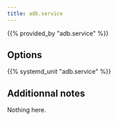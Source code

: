```yaml
---
title: adb.service
---
```


{{% provided_by "adb.service" %}}

## Options

{{% systemd_unit "adb.service" %}}

## Additionnal notes

Nothing here.